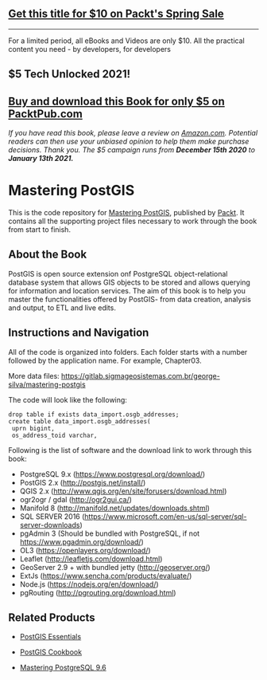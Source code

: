 ## [Get this title for $10 on Packt's Spring Sale](https://www.packt.com/B03683?utm_source=github&utm_medium=packt-github-repo&utm_campaign=spring_10_dollar_2022)
-----
For a limited period, all eBooks and Videos are only $10. All the practical content you need \- by developers, for developers

## $5 Tech Unlocked 2021!
[Buy and download this Book for only $5 on PacktPub.com](https://www.packtpub.com/product/mastering-postgis/9781784391645)
-----
*If you have read this book, please leave a review on [Amazon.com](https://www.amazon.com/gp/product/1784391646).     Potential readers can then use your unbiased opinion to help them make purchase decisions. Thank you. The $5 campaign         runs from __December 15th 2020__ to __January 13th 2021.__*

# Mastering PostGIS
This is the code repository for [Mastering PostGIS](https://www.packtpub.com/big-data-and-business-intelligence/mastering-postgis?utm_source=github&utm_medium=repository&utm_campaign=9781784391645), published by [Packt](https://www.packtpub.com/?utm_source=github). It contains all the supporting project files necessary to work through the book from start to finish.
## About the Book
PostGIS is open source extension onf PostgreSQL object-relational database system that allows GIS objects to be stored and allows querying for information and location services. The aim of this book is to help you master the functionalities offered by PostGIS- from data creation, analysis and output, to ETL and live edits.
## Instructions and Navigation
All of the code is organized into folders. Each folder starts with a number followed by the application name. For example, Chapter03.

More data files: https://gitlab.sigmageosistemas.com.br/george-silva/mastering-postgis

The code will look like the following:
```
drop table if exists data_import.osgb_addresses;
create table data_import.osgb_addresses(
 uprn bigint,
 os_address_toid varchar,
```

Following is the list of software and the download link to work through this book:
* PostgreSQL 9.x (https://www.postgresql.org/download/)
* PostGIS 2.x (http://postgis.net/install/)
* QGIS 2.x (http://www.qgis.org/en/site/forusers/download.html)
* ogr2ogr / gdal (http://ogr2gui.ca/)
* Manifold 8 (http://manifold.net/updates/downloads.shtml)
* SQL SERVER 2016 (https://www.microsoft.com/en-us/sql-server/sql-server-downloads)
* pgAdmin 3 (Should be bundled with PostgreSQL, if not https://www.pgadmin.org/download/)
* OL3 (https://openlayers.org/download/)
* Leaflet (http://leafletjs.com/download.html)
* GeoServer 2.9 + with bundled jetty (http://geoserver.org/)
* ExtJs (https://www.sencha.com/products/evaluate/)
* Node.js (https://nodejs.org/en/download/)
* pgRouting (http://pgrouting.org/download.html)

## Related Products
* [PostGIS Essentials](https://www.packtpub.com/big-data-and-business-intelligence/postgis-essentials?utm_source=github&utm_medium=repository&utm_campaign=9781784395292)

* [PostGIS Cookbook](https://www.packtpub.com/big-data-and-business-intelligence/postgis-cookbook?utm_source=github&utm_medium=repository&utm_campaign=9781849518666)

* [Mastering PostgreSQL 9.6](https://www.packtpub.com/big-data-and-business-intelligence/mastering-postgresql-96?utm_source=github&utm_medium=repository&utm_campaign=9781783555352)

